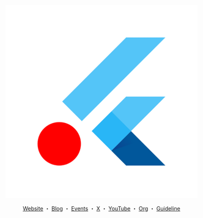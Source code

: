 <div align="center">

<img src="../assets/cover.png" alt="">

[Website](https://flutterkaigi.jp/) ・ [Blog](https://medium.com/flutterkaigi) ・ [Events](https://flutterkaigi.connpass.com/) ・ [X](https://x.com/FlutterKaigi) ・ [YouTube](https://www.youtube.com/@flutterkaigi) ・ [Org](https://association.flutterkaigi.jp/) ・ [Guideline](https://docs.flutterkaigi.jp/)

</div>
